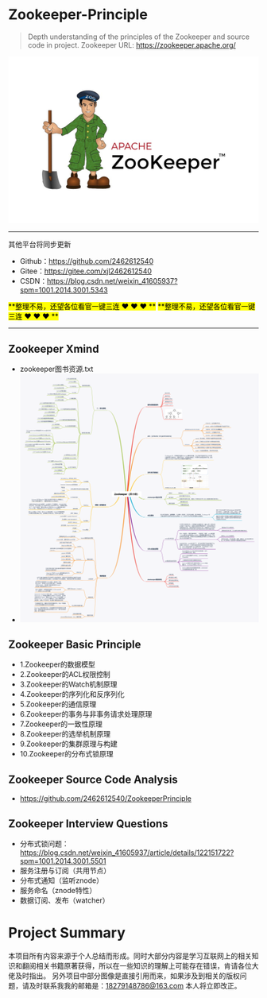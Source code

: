 # Zookeeper-Principle
> Depth understanding of the principles of the Zookeeper and source code in project.
> Zookeeper URL: https://zookeeper.apache.org/

![Image text](Xmind/zookeeper.png)

-----------------------------------------------------------------------------------------------
其他平台将同步更新

- Github：https://github.com/2462612540
- Gitee：https://gitee.com/xjl2462612540
- CSDN：https://blog.csdn.net/weixin_41605937?spm=1001.2014.3001.5343

<mark>**整理不易，还望各位看官一键三连 :heart: :heart: :heart: **</mark>
<mark>**整理不易，还望各位看官一键三连 :heart: :heart: :heart: **</mark>

-----------------------------------------------------------------------------------------------
## Zookeeper Xmind

- zookeeper图书资源.txt
- ![Image text](Xmind/ZookeeperXmind.png)

## Zookeeper Basic Principle

- 1.Zookeeper的数据模型
- 2.Zookeeper的ACL权限控制
- 3.Zookeeper的Watch机制原理
- 4.Zookeeper的序列化和反序列化
- 5.Zookeeper的通信原理
- 6.Zookeeper的事务与非事务请求处理原理
- 7.Zookeeper的一致性原理
- 8.Zookeeper的选举机制原理
- 9.Zookeeper的集群原理与构建
- 10.Zookeeper的分布式锁原理
## Zookeeper Source Code Analysis
- https://github.com/2462612540/ZookeeperPrinciple

## Zookeeper Interview Questions
- 分布式锁问题：https://blog.csdn.net/weixin_41605937/article/details/122151722?spm=1001.2014.3001.5501
- 服务注册与订阅（共用节点）
- 分布式通知（监听znode）
- 服务命名（znode特性）
- 数据订阅、发布（watcher）


# Project Summary

本项目所有内容来源于个人总结而形成。同时大部分内容是学习互联网上的相关知识和翻阅相关书籍原著获得，所以在一些知识的理解上可能存在错误，肯请各位大佬及时指出。
另外项目中部分图像是直接引用而来，如果涉及到相关的版权问题，请及时联系我我的邮箱是：18279148786@163.com 本人将立即改正。
